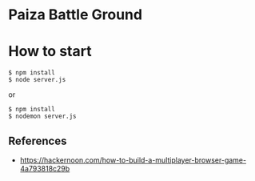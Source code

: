 # Paiza Battle Ground

# How to start

```
$ npm install
$ node server.js
```

or

```
$ npm install
$ nodemon server.js
```

## References

- https://hackernoon.com/how-to-build-a-multiplayer-browser-game-4a793818c29b
